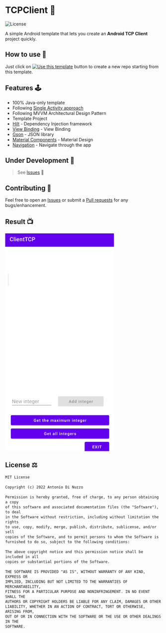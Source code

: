 
# TCPClient 🧞‍
![License](https://img.shields.io/github/license/Indisparte/TCPClient?logo=MIT)

A simple Android template that lets you create an **Android TCP Client** project quickly. 

## How to use 👣

Just click on [![Use this template](https://img.shields.io/badge/-Use%20this%20template-brightgreen)](https://github.com/Indisparte/TCPClient/generate) button to create a new repo starting from this template.

## Features 🕹

- 100% Java-only template
- Following [Single Activity approach](https://medium.com/nerd-for-tech/single-activity-2659f6ac09e8)
- Following MVVM Architectural Design Pattern
- Template Project
- [Hilt](https://dagger.dev/hilt/) - Dependency Injection framework
- [View Binding](https://developer.android.com/topic/libraries/view-binding) - View Binding
- [Gson](https://github.com/google/gson) - JSON library
- [Material Components](https://github.com/material-components/material-components-android) - Material Design
- [Navigation](https://developer.android.com/guide/navigation) - Navigate through the app


## Under Development 🚧
> See [Issues](https://github.com/Indisparte/TCPClient/issues) 🚨

## Contributing 🤝

Feel free to open an [Issues](https://github.com/Indisparte/TCPClient/issues) or submit a [Pull requests](https://github.com/Indisparte/TCPClient/pulls) for any bugs/enhancement.

## Result 📺
<img src="https://github.com/Indisparte/TCPClient/blob/main/images/screenshot.png" width="350px" height="700px" /> 

## License ⚖️
```
MIT License

Copyright (c) 2022 Antonio Di Nuzzo

Permission is hereby granted, free of charge, to any person obtaining a copy
of this software and associated documentation files (the "Software"), to deal
in the Software without restriction, including without limitation the rights
to use, copy, modify, merge, publish, distribute, sublicense, and/or sell
copies of the Software, and to permit persons to whom the Software is
furnished to do so, subject to the following conditions:

The above copyright notice and this permission notice shall be included in all
copies or substantial portions of the Software.

THE SOFTWARE IS PROVIDED "AS IS", WITHOUT WARRANTY OF ANY KIND, EXPRESS OR
IMPLIED, INCLUDING BUT NOT LIMITED TO THE WARRANTIES OF MERCHANTABILITY,
FITNESS FOR A PARTICULAR PURPOSE AND NONINFRINGEMENT. IN NO EVENT SHALL THE
AUTHORS OR COPYRIGHT HOLDERS BE LIABLE FOR ANY CLAIM, DAMAGES OR OTHER
LIABILITY, WHETHER IN AN ACTION OF CONTRACT, TORT OR OTHERWISE, ARISING FROM,
OUT OF OR IN CONNECTION WITH THE SOFTWARE OR THE USE OR OTHER DEALINGS IN THE
SOFTWARE.
```
